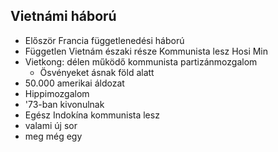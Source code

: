 ## Vietnámi háború
- Először Francia függetlenedési háború
- Független Vietnám északi része Kommunista lesz Hosi Min
- Vietkong: délen működő kommunista partizánmozgalom
    - Ösvényeket ásnak föld alatt
- 50.000 amerikai áldozat
- Hippimozgalom
- '73-ban kivonulnak
- Egész Indokína kommunista lesz
- valami új sor
- meg még egy